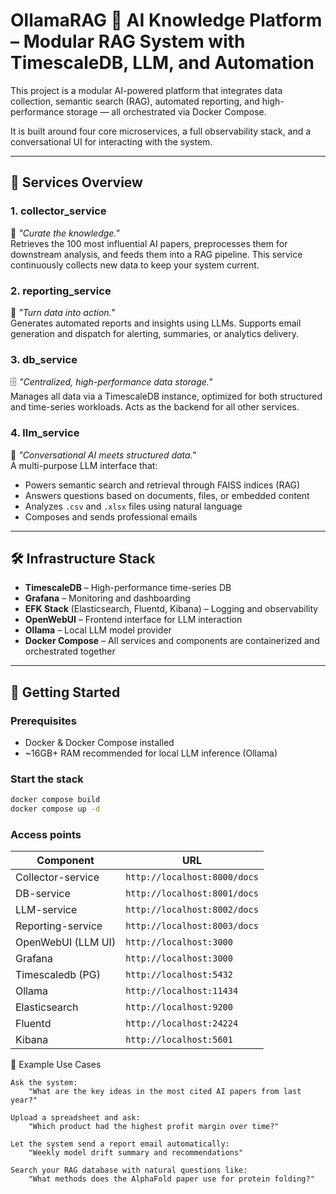 # OllamaRAG 🧠 AI Knowledge Platform – Modular RAG System with TimescaleDB, LLM, and Automation

This project is a modular AI-powered platform that integrates data collection, semantic search (RAG), automated
reporting, and high-performance storage — all orchestrated via Docker Compose.

It is built around four core microservices, a full observability stack, and a conversational UI for interacting with the
system.

---

## 🧩 Services Overview

### 1. **collector_service**

🔎 *"Curate the knowledge."*  
Retrieves the 100 most influential AI papers, preprocesses them for downstream analysis, and feeds them into a RAG
pipeline. This service continuously collects new data to keep your system current.

### 2. **reporting_service** 

🧾 *"Turn data into action."*  
Generates automated reports and insights using LLMs. Supports email generation and dispatch for alerting, summaries, or
analytics delivery.

### 3. **db_service**

🗄️ *"Centralized, high-performance data storage."*  
Manages all data via a TimescaleDB instance, optimized for both structured and time-series workloads. Acts as the
backend for all other services.

### 4. **llm_service**

🤖 *"Conversational AI meets structured data."*  
A multi-purpose LLM interface that:

- Powers semantic search and retrieval through FAISS indices (RAG)
- Answers questions based on documents, files, or embedded content
- Analyzes `.csv` and `.xlsx` files using natural language
- Composes and sends professional emails

---

## 🛠 Infrastructure Stack

- **TimescaleDB** – High-performance time-series DB
- **Grafana** – Monitoring and dashboarding
- **EFK Stack** (Elasticsearch, Fluentd, Kibana) – Logging and observability
- **OpenWebUI** – Frontend interface for LLM interaction
- **Ollama** – Local LLM model provider
- **Docker Compose** – All services and components are containerized and orchestrated together

---

## 🚀 Getting Started

### Prerequisites

- Docker & Docker Compose installed
- ~16GB+ RAM recommended for local LLM inference (Ollama)

### Start the stack

```bash
docker compose build
docker compose up -d

```

### Access points

| Component          | URL                          |
|--------------------|------------------------------|
| Collector-service  | `http://localhost:8000/docs` |
| DB-service         | `http://localhost:8001/docs` |
| LLM-service        | `http://localhost:8002/docs` |
| Reporting-service  | `http://localhost:8003/docs` |
| OpenWebUI (LLM UI) | `http://localhost:3000`      |
| Grafana            | `http://localhost:3000`      |
| Timescaledb (PG)   | `http://localhost:5432`      |
| Ollama             | `http://localhost:11434`     |
| Elasticsearch      | `http://localhost:9200`      |
| Fluentd            | `http://localhost:24224`     |
| Kibana             | `http://localhost:5601`      |

🧪 Example Use Cases

    Ask the system:
        "What are the key ideas in the most cited AI papers from last year?"

    Upload a spreadsheet and ask:
        "Which product had the highest profit margin over time?"

    Let the system send a report email automatically:
        "Weekly model drift summary and recommendations"

    Search your RAG database with natural questions like:
        "What methods does the AlphaFold paper use for protein folding?"
